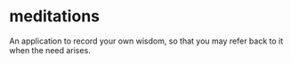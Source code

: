 # meditations

An application to record your own wisdom, so that you may refer back to it when the need arises.
